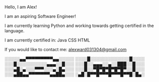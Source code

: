 Hello, I am Alex!

I am an aspiring Software Engineer!

I am currently learning Python and working towards getting certified in the language.

I am currently certified in:
Java
CSS
HTML

If you would like to contact me: alexward031304@gmail.com



░░░░░▄▄▀▀▀▀▀▀▀▀▀▄▄░░░░░
░░░░█░░░░░░░░░░░░░█░░░░
░░░█░░░░░░░░░░▄▄▄░░█░░░
░░░█░░▄▄▄░░▄░░███░░█░░░
░░░▄█░▄░░░▀▀▀░░░▄░█▄░░░
░░░█░░▀█▀█▀█▀█▀█▀░░█░░░
░░░▄██▄▄▀▀▀▀▀▀▀▄▄██▄░░░
░▄█░█▀▀█▀▀▀█▀▀▀█▀▀█░█▄░
